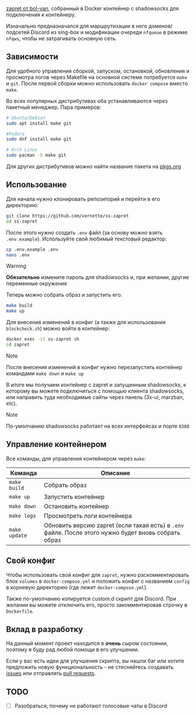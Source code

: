 [zapret от bol-van](https://github.com/bol-van/zapret), собранный в Docker контейнер c shadowsocks для подключения к контейнеру.

Изначально предназначался для маршрутизации в него доменов/подсетей Discord из sing-box и модификации очереди `nfqueue` в режиме `nfqws`, чтобы не затрагивать основную сеть.

## Зависимости

Для удобного управления сборкой, запуском, остановкой, обновления и просмотра логов через Makefile на основной системе потребуется `make` и `git`. После первой сборки можно использовать `docker compose` вместо `make`.

Во всех популярных дистрибутивах оба устанавливаются через пакетный менеджер. Пара примеров:

```bash
# Ubuntu/Debian
sudo apt install make git

#Fedora
sudo dnf install make git

# Arch Linux
sudo pacman -S make git
```

Для других дистрибутивов можно найти название пакета на [pkgs.org](https://pkgs.org/download/make)

## Использование

Для начала нужно клонировать репозиторий и перейти в его директорию:

```bash
git clone https://github.com/vernette/ss-zapret
cd ss-zapret
```

После этого нужно создать `.env` файл (за основу можно взять `.env.example`). Используйте свой любимый текстовый редактор:

```bash
cp .env.example .env
nano .env
```

> [!WARNING]
> **Обязательно** измените пароль для shadowsocks и, при желании, другие переменные окружения

Теперь можно собрать образ и запустить его:

```bash
make build
make up
```

Для внесения изменений в конфиг (а также для использования `blockcheck.sh`) можно войти в контейнер:

```bash
docker exec -it ss-zapret sh
cd zapret
```

> [!NOTE]
> После внесения изменений в конфиг нужно перезапустить контейнер командами `make down` и `make up`

В итоге мы получаем контейнер с zapret и запущенным shadowsocks, к которому вы можете подключиться с помощью клиента shadowsocks, или направить туда необходимые сайты через панель (3x-ui, marzban, etc).

> [!NOTE]
> По-умолчанию shadowsocks работает на всех интерфейсах и порте `8388`

## Управление контейнером

Все команды, для управления контейнером через `make`:

| Команда       | Описание                                                                                             |
| ------------- | ---------------------------------------------------------------------------------------------------- |
| `make build`  | Собрать образ                                                                                        |
| `make up`     | Запустить контейнер                                                                                  |
| `make down`   | Остановить контейнер                                                                                 |
| `make logs`   | Просмотреть логи контейнера                                                                          |
| `make update` | Обновить версию zapret (если такая есть) в `.env` файле. После этого нужно будет вновь собрать образ |

## Свой конфиг

Чтобы использовать свой конфиг для `zapret`, нужно раскомментировать блок `volumes` в `docker-compose.yml` и положить конфиг с названием `config` в корневую директорию (где лежит `docker-compose.yml`).

Также по-умолчанию копируется custom.d скрипт для Discord. При желании вы можете отключить его, просто закомментировав строчку в `Dockerfile`.

## Вклад в разработку

На данный момент проект находится в **очень** сыром состоянии, поэтому я буду рад любой помощи в его улучшении.

Если у вас есть идеи для улучшения скрипта, вы нашли баг или хотите предложить новую функциональность - не стесняйтесь создавать [issues](https://github.com/vernette/ss-zapret/issues) или отправлять [pull requests](https://github.com/vernette/ss-zapret/pulls).

## TODO

- [ ] Разобраться, почему не работают голосовые чаты в Discord
